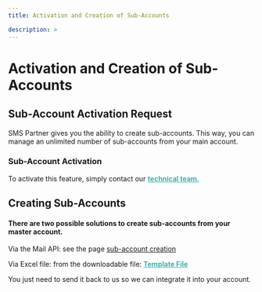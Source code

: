 ```yaml
---
title: Activation and Creation of Sub-Accounts

description: >
---
```

# Activation and Creation of Sub-Accounts

## Sub-Account Activation Request

SMS Partner gives you the ability to create sub-accounts. This way, you can manage an unlimited number of sub-accounts from your main account.

### Sub-Account Activation
To activate this feature, simply contact our <a style="color: #3eb0ad;" href="https://www.mailpartner.fr/contact/" target="_blank" rel="noopener noreferrer"><strong>technical team.</strong></a>

## Creating Sub-Accounts

#### There are two possible solutions to create sub-accounts from your master account.

Via the Mail API: see the page <a href="https://docpartner.dev/creation-de-sous-compte/">sub-account creation</a>

Via Excel file: from the downloadable file: <a style="color: #3eb0ad;" href="https://my.smspartner.fr/subaccount_model.xls"><strong>Template File</strong></a>

You just need to send it back to us so we can integrate it into your account.




